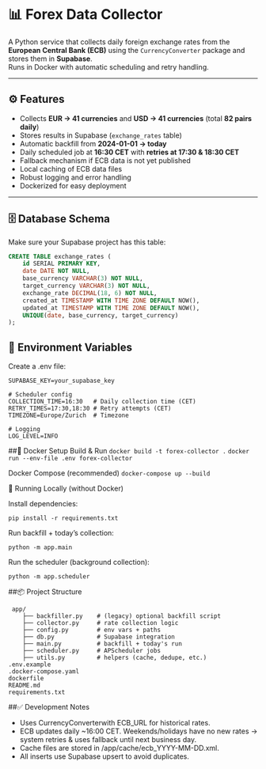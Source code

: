 # 📊 Forex Data Collector

A Python service that collects daily foreign exchange rates from the **European Central Bank (ECB)** using the `CurrencyConverter` package and stores them in **Supabase**.  
Runs in Docker with automatic scheduling and retry handling.

---

## ⚙️ Features
- Collects **EUR → 41 currencies** and **USD → 41 currencies** (total **82 pairs daily**)
- Stores results in Supabase (`exchange_rates` table)
- Automatic backfill from **2024-01-01 → today**
- Daily scheduled job at **16:30 CET** with **retries at 17:30 & 18:30 CET**
- Fallback mechanism if ECB data is not yet published
- Local caching of ECB data files
- Robust logging and error handling
- Dockerized for easy deployment

---

## 🗄 Database Schema
Make sure your Supabase project has this table:

```sql
CREATE TABLE exchange_rates (
    id SERIAL PRIMARY KEY,
    date DATE NOT NULL,
    base_currency VARCHAR(3) NOT NULL,
    target_currency VARCHAR(3) NOT NULL,
    exchange_rate DECIMAL(18, 6) NOT NULL,
    created_at TIMESTAMP WITH TIME ZONE DEFAULT NOW(),
    updated_at TIMESTAMP WITH TIME ZONE DEFAULT NOW(),
    UNIQUE(date, base_currency, target_currency)
);
```

## 🔐 Environment Variables

Create a .env file:

```SUPABASE_URL=your_supabase_url
SUPABASE_KEY=your_supabase_key

# Scheduler config
COLLECTION_TIME=16:30   # Daily collection time (CET)
RETRY_TIMES=17:30,18:30 # Retry attempts (CET)
TIMEZONE=Europe/Zurich  # Timezone

# Logging
LOG_LEVEL=INFO
```

##🐳 Docker Setup
Build & Run
``docker build -t forex-collector .``
``docker run --env-file .env forex-collector``

Docker Compose (recommended)
``docker-compose up --build``

🏃 Running Locally (without Docker)

Install dependencies:

``pip install -r requirements.txt``


Run backfill + today’s collection:

``python -m app.main``


Run the scheduler (background collection):

``python -m app.scheduler``

##📦 Project Structure
```
 app/
 	├── backfiller.py    # (legacy) optional backfill script
 	├── collector.py     # rate collection logic
 	├── config.py        # env vars + paths
 	├── db.py            # Supabase integration
 	├── main.py          # backfill + today's run
 	├── scheduler.py     # APScheduler jobs
 	├── utils.py         # helpers (cache, dedupe, etc.)
.env.example
.docker-compose.yaml
dockerfile
README.md
requirements.txt
```

##✅ Development Notes

- Uses CurrencyConverterwith ECB_URL for historical rates.
- ECB updates daily ~16:00 CET. Weekends/holidays have no new rates → system retries & uses fallback until next business day.
- Cache files are stored in /app/cache/ecb_YYYY-MM-DD.xml.
- All inserts use Supabase upsert to avoid duplicates.
